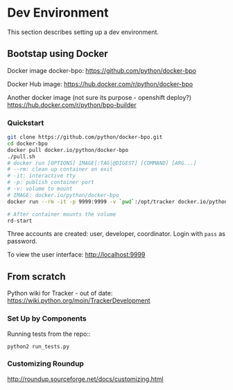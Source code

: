 # Dev Environment

This section describes setting up a dev environment.

## Bootstap using Docker

Docker image docker-bpo: <https://github.com/python/docker-bpo>

Docker Hub image: <https://hub.docker.com/r/python/docker-bpo>

Another docker image (not sure its purpose - openshift deploy?) <https://hub.docker.com/r/python/bpo-builder>

### Quickstart

```bash
git clone https://github.com/python/docker-bpo.git
cd docker-bpo
docker pull docker.io/python/docker-bpo
./pull.sh
# docker run [OPTIONS] IMAGE[:TAG|@DIGEST] [COMMAND] [ARG...]
# --rm: clean up container on exit
# -it: interactive tty
# -p: publish container port
# -v: volume to mount
# IMAGE: docker.io/python/docker-bpo
docker run --rm -it -p 9999:9999 -v `pwd`:/opt/tracker docker.io/python/docker-bpo

# After container mounts the volume
rd-start
```

Three accounts are created: user, developer, coordinator. Login with `pass` as
password.

To view the user interface: <http://localhost:9999>

## From scratch

Python wiki for Tracker - out of date: <https://wiki.python.org/moin/TrackerDevelopment>



### Set Up by Components

Running tests from the repo::

```
python2 run_tests.py

```

### Customizing Roundup

<http://roundup.sourceforge.net/docs/customizing.html>
